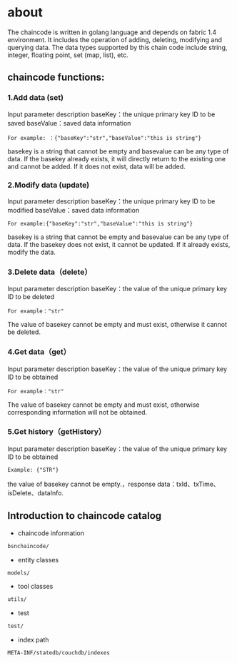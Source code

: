 #  about

The chaincode is written in golang language and depends on fabric 1.4 environment.
It includes the operation of adding, deleting, modifying and querying data. The data types supported by this chain code include string, integer, floating point, set (map, list), etc.

## chaincode functions:
### 1.Add data (set)
Input parameter description
baseKey：the unique primary key ID to be saved
baseValue：saved data information
```base
For example: ：{"baseKey":"str","baseValue":"this is string"}
```
basekey is a string that cannot be empty and basevalue can be any type of data. If the basekey already exists, it will directly return to the existing one and cannot be added. If it does not exist, data will be added.
### 2.Modify data (update)
Input parameter description
baseKey：the unique primary key ID to be modified
baseValue：saved data information
```base
For example:{"baseKey":"str","baseValue":"this is string"} 
```
basekey is a string that cannot be empty and basevalue can be any type of data. If the basekey does not exist, it cannot be updated. If it already exists, modify the data.
### 3.Delete data（delete）
Input parameter description
baseKey：the value of the unique primary key ID to be deleted
```base
For example："str"
```
The value of basekey cannot be empty and must exist, otherwise it cannot be deleted.
### 4.Get data（get）
Input parameter description
baseKey：the value of the unique primary key ID to be obtained
```base
For example："str"
```
The value of basekey cannot be empty and must exist, otherwise corresponding information will not be obtained.

### 5.Get history（getHistory）
Input parameter description
baseKey：the value of the unique primary key ID to be obtained
```base
Example: {"STR"}
```
the value of basekey cannot be empty.，response data：txId、txTime、isDelete、dataInfo.


## Introduction to chaincode catalog

* chaincode information

``` bash
bsnchaincode/
```

* entity classes

``` bash
models/
```

* tool classes

``` bash
utils/
```

* test

``` bash
test/
```

* index path

``` bash
META-INF/statedb/couchdb/indexes
```